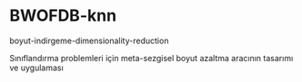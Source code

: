 # BWOFDB-knn

boyut-indirgeme-dimensionality-reduction

Sınıflandırma problemleri için meta-sezgisel boyut azaltma aracının tasarımı ve uygulaması
